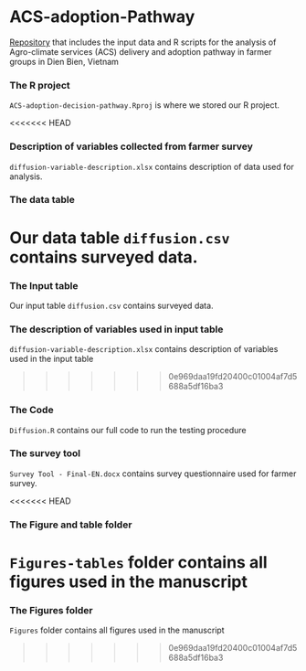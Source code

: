 # ACS-adoption-Pathway

[Repository](https://github.com/ThiThuGiangLuu/ACS-adoption-decision-pathway) that includes the input data and R scripts for the analysis of Agro-climate services (ACS) delivery and adoption pathway in farmer groups in Dien Bien, Vietnam

### The R project
`ACS-adoption-decision-pathway.Rproj` is where we stored our R project.

<<<<<<< HEAD
### Description of variables collected from farmer survey
`diffusion-variable-description.xlsx` contains description of data used for analysis. 

### The data table
Our data table `diffusion.csv` contains surveyed data.
=======
### The Input table
Our input table `diffusion.csv` contains surveyed data.

### The description of variables used in input table

`diffusion-variable-description.xlsx` contains description of variables used in the input table
>>>>>>> 0e969daa19fd20400c01004af7d5688a5df16ba3

### The Code
`Diffusion.R` contains our full code to run the testing procedure 

### The survey tool
`Survey Tool - Final-EN.docx` contains survey questionnaire used for farmer survey.

<<<<<<< HEAD
### The Figure and table folder
`Figures-tables` folder contains all figures used in the manuscript
=======
### The Figures folder
`Figures` folder contains all figures used in the manuscript
>>>>>>> 0e969daa19fd20400c01004af7d5688a5df16ba3

